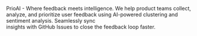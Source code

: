 PrioAI - Where feedback meets intelligence. We help product teams collect, analyze, and
  prioritize user feedback using AI-powered clustering and sentiment analysis. Seamlessly sync      
  insights with GitHub Issues to close the feedback loop faster.
